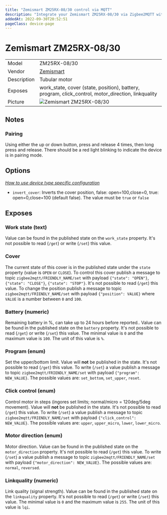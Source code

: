 ```yaml
---
title: "Zemismart ZM25RX-08/30 control via MQTT"
description: "Integrate your Zemismart ZM25RX-08/30 via Zigbee2MQTT with whatever smart home infrastructure you are using without the vendor's bridge or gateway."
addedAt: 2022-09-30T20:52:51
pageClass: device-page
---
```


<!-- !!!! -->
<!-- ATTENTION: This file is auto-generated through docgen! -->
<!-- You can only edit the "Notes"-Section between the two comment lines "Notes BEGIN" and "Notes END". -->
<!-- Do not use h1 or h2 heading within "## Notes"-Section. -->
<!-- !!!! -->

# Zemismart ZM25RX-08/30

|     |     |
|-----|-----|
| Model | ZM25RX-08/30  |
| Vendor  | [Zemismart](/supported-devices/#v=Zemismart)  |
| Description | Tubular motor |
| Exposes | work_state, cover (state, position), battery, program, click_control, motor_direction, linkquality |
| Picture | ![Zemismart ZM25RX-08/30](https://www.zigbee2mqtt.io/images/devices/ZM25RX-08-30.jpg) |


<!-- Notes BEGIN: You can edit here. Add "## Notes" headline if not already present. -->
## Notes

### Pairing
Using either the up or down button, press and release 4 times, then long press and release.  There should be a red light blinking to indicate the device is in pairing mode.
<!-- Notes END: Do not edit below this line -->



## Options
*[How to use device type specific configuration](../guide/configuration/devices-groups.md#specific-device-options)*

* `invert_cover`: Inverts the cover position, false: open=100,close=0, true: open=0,close=100 (default false). The value must be `true` or `false`


## Exposes

### Work state (text)
Value can be found in the published state on the `work_state` property.
It's not possible to read (`/get`) or write (`/set`) this value.

### Cover 
The current state of this cover is in the published state under the `state` property (value is `OPEN` or `CLOSE`).
To control this cover publish a message to topic `zigbee2mqtt/FRIENDLY_NAME/set` with payload `{"state": "OPEN"}`, `{"state": "CLOSE"}`, `{"state": "STOP"}`.
It's not possible to read (`/get`) this value.
To change the position publish a message to topic `zigbee2mqtt/FRIENDLY_NAME/set` with payload `{"position": VALUE}` where `VALUE` is a number between `0` and `100`.

### Battery (numeric)
Remaining battery in %, can take up to 24 hours before reported..
Value can be found in the published state on the `battery` property.
It's not possible to read (`/get`) or write (`/set`) this value.
The minimal value is `0` and the maximum value is `100`.
The unit of this value is `%`.

### Program (enum)
Set the upper/bottom limit.
Value will **not** be published in the state.
It's not possible to read (`/get`) this value.
To write (`/set`) a value publish a message to topic `zigbee2mqtt/FRIENDLY_NAME/set` with payload `{"program": NEW_VALUE}`.
The possible values are: `set_bottom`, `set_upper`, `reset`.

### Click control (enum)
Control motor in steps (ingores set limits; normal/micro = 120deg/5deg movement).
Value will **not** be published in the state.
It's not possible to read (`/get`) this value.
To write (`/set`) a value publish a message to topic `zigbee2mqtt/FRIENDLY_NAME/set` with payload `{"click_control": NEW_VALUE}`.
The possible values are: `upper`, `upper_micro`, `lower`, `lower_micro`.

### Motor direction (enum)
Motor direction.
Value can be found in the published state on the `motor_direction` property.
It's not possible to read (`/get`) this value.
To write (`/set`) a value publish a message to topic `zigbee2mqtt/FRIENDLY_NAME/set` with payload `{"motor_direction": NEW_VALUE}`.
The possible values are: `normal`, `reversed`.

### Linkquality (numeric)
Link quality (signal strength).
Value can be found in the published state on the `linkquality` property.
It's not possible to read (`/get`) or write (`/set`) this value.
The minimal value is `0` and the maximum value is `255`.
The unit of this value is `lqi`.

